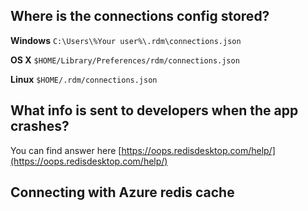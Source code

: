 ## Where is the connections config stored?
**Windows** `C:\Users\%Your user%\.rdm\connections.json`

**OS X** `$HOME/Library/Preferences/rdm/connections.json`

**Linux** `$HOME/.rdm/connections.json`

## What info is sent to developers when the app crashes?
You can find answer here [https://oops.redisdesktop.com/help/](https://oops.redisdesktop.com/help/)

## Connecting with Azure redis cache

